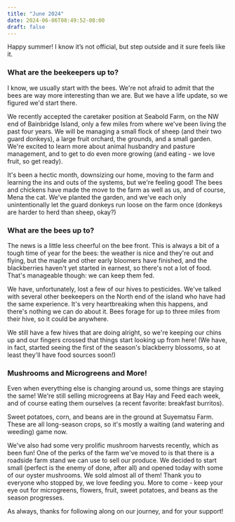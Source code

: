 ```yaml
---
title: "June 2024"
date: 2024-06-06T08:49:52-08:00
draft: false
---
```


Happy summer! I know it’s not official, but step  outside and it sure feels like it.

### What are the beekeepers up to?

I know, we usually start with the bees. We're not afraid to admit that the bees are way more interesting than we are. But we have a life update, so we figured we'd start there.

We recently accepted the caretaker position at Seabold Farm, on the NW end of Bainbridge Island, only a few miles from where we've been living the past four years. We will be managing a small flock of sheep (and their two guard donkeys), a large fruit orchard, the grounds, and a small garden. We're excited to learn more about animal husbandry and pasture management, and to get to do even more growing (and eating - we love fruit, so get ready).

It's been a hectic month, downsizing our home, moving to the farm and learning the ins and outs of the systems, but we're feeling good! The bees and chickens have made the move to the farm as well as us, and of course, Mena the cat. We've planted the garden, and we've each only unintentionally let the guard donkeys run loose on the farm once (donkeys are harder to herd than sheep, okay?)

### What are the bees up to?

The news is a little less cheerful on the bee front. This is always a bit of a tough time of year for the bees: the weather is nice and they're out and flying, but the maple and other early bloomers have finished, and the blackberries haven't yet started in earnest, so there's not a lot of food. That's manageable though: we can keep them fed.

We have, unfortunately, lost a few of our hives to pesticides. We've talked with several other beekeepers on the North end of the island who have had the same experience. It's very heartbreaking when this happens, and there's nothing we can do about it. Bees forage for up to three miles from their hive, so it could be anywhere.

We still have a few hives that are doing alright, so we're keeping our chins up and our fingers crossed that things start looking up from here! (We have, in fact, started seeing the first of the season's blackberry blossoms, so at least they'll have food sources soon!)

### Mushrooms and Microgreens and More!

Even when everything else is changing around us, some things are staying the same! We're still selling microgreens at Bay Hay and Feed each week, and of course eating them ourselves (a recent favorite: breakfast burritos).

Sweet potatoes, corn, and beans are in the ground at Suyematsu Farm. These are all long-season crops, so it's mostly a waiting (and watering and weeding) game now.

We've also had some very prolific mushroom harvests recently, which as been fun! One of the perks of the farm we've moved to is that there is a roadside farm stand we can use to sell our produce. We decided to start small (perfect is the enemy of done, after all) and opened today with some of our oyster mushrooms. We sold almost all of them! Thank you to everyone who stopped by, we love feeding you. More to come - keep your eye out for microgreens, flowers, fruit, sweet potatoes, and beans as the season progresses.

As always, thanks for following along on our journey, and for your support!
